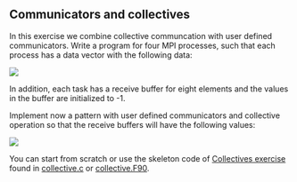 ## Communicators and collectives

In this exercise we combine collective communcation with user defined
communicators. Write a program for four MPI processes, such that each
process has a data vector with the following data:

![](https://github.com/csc-training/summerschool/blob/master/mpi/collectives/img/sendbuffer.png)

In addition, each task has a receive buffer for eight elements and the
values in the buffer are initialized to -1.

Implement now a pattern with user defined communicators and collective
operation so that the receive buffers will have the following values:

![](https://raw.githubusercontent.com/csc-training/summerschool/master/mpi/communicator/img/comm-split-reduce.svg?sanitize=true)

You can start from scratch or use the skeleton code of
[Collectives exercise](../collectives) found in
[collective.c](../collectives/c/collective.c) or
[collective.F90](../collectives/fortran/collective.F90).


